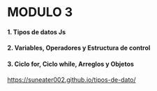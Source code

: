 # MODULO 3

#### 1. Tipos de datos Js 
#### 2. Variables, Operadores y Estructura de control
#### 3. Ciclo for, Ciclo while, Arreglos y Objetos

https://suneater002.github.io/tipos-de-dato/